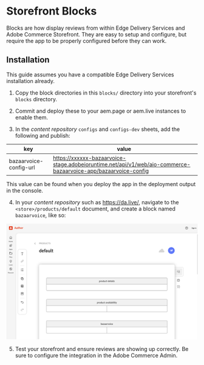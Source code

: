 # Storefront Blocks

Blocks are how display reviews from within Edge Delivery Services and Adobe Commerce Storefront. They are easy to setup and configure, but require the app to be properly configured before they can work.

## Installation

This guide assumes you have a compatible Edge Delivery Services installation already.

1. Copy the block directories in this `blocks/` directory into your storefront's `blocks` directory.

2. Commit and deploy these to your aem.page or aem.live instances to enable them.

3. In the _content repository_ `configs` and `configs-dev` sheets, add the following and publish:

| key                   | value                                 |
|-----------------------|---------------------------------------|
| bazaarvoice-config-url| https://xxxxxx-bazaarvoice-stage.adobeioruntime.net/api/v1/web/aio-commerce-bazaarvoice-app/bazaarvoice-config |

This value can be found when you deploy the app in the deployment output in the console.

4. In your _content repository_ such as https://da.live/, navigate to the `<store>/products/default` document, and create a block named `bazaarvoice`, like so:

![Document Block Example](../.github/img/da-block-example.png)

5. Test your storefront and ensure reviews are showing up correctly. Be sure to configure the integration in the Adobe Commerce Admin.
